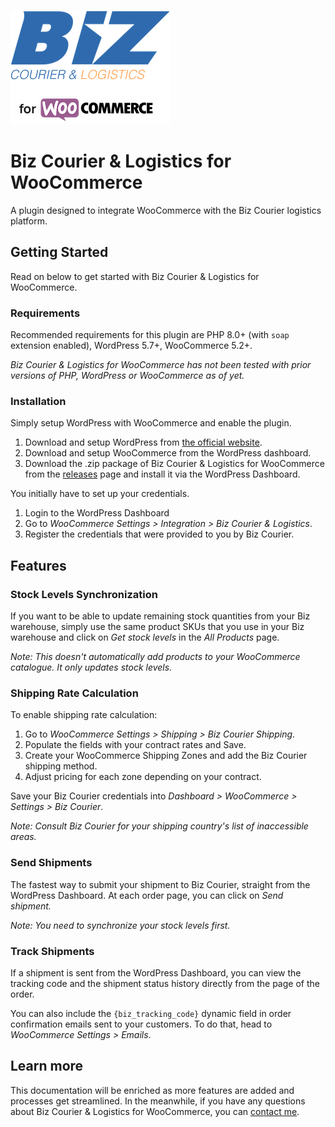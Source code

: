 ![The Biz Courier & Logistics for WooCommerce icon.](doc/icon.png)

# Biz Courier & Logistics for WooCommerce

A plugin designed to integrate WooCommerce with the Biz Courier logistics platform.

## Getting Started

Read on below to get started with Biz Courier & Logistics for WooCommerce.

### Requirements

Recommended requirements for this plugin are PHP 8.0+ (with `soap` extension enabled), WordPress 5.7+, WooCommerce 5.2+.

_Biz Courier & Logistics for WooCommerce has not been tested with prior versions of PHP, WordPress or WooCommerce as of yet._

### Installation

Simply setup WordPress with WooCommerce and enable the plugin.

1. Download and setup WordPress from [the official website](https://wordpress.org/).
1. Download and setup WooCommerce from the WordPress dashboard.
1. Download the .zip package of Biz Courier & Logistics for WooCommerce from the [releases](https://github.com/alexandrosraikos/woocommerce-biz-courier-logistics/releases) page and install it via the WordPress Dashboard.

You initially have to set up your credentials.

1. Login to the WordPress Dashboard
1. Go to _WooCommerce Settings > Integration > Biz Courier & Logistics_.
1. Register the credentials that were provided to you by Biz Courier.

## Features

### Stock Levels Synchronization

If you want to be able to update remaining stock quantities from your Biz warehouse, simply use the same product SKUs that you use in your Biz warehouse and click on _Get stock levels_ in the _All Products_ page.

_Note: This doesn't automatically add products to your WooCommerce catalogue. It only updates stock levels._

### Shipping Rate Calculation

To enable shipping rate calculation:

1. Go to _WooCommerce Settings > Shipping > Biz Courier Shipping_.
1. Populate the fields with your contract rates and Save.
1. Create your WooCommerce Shipping Zones and add the Biz Courier shipping method.
1. Adjust pricing for each zone depending on your contract.

Save your Biz Courier credentials into _Dashboard > WooCommerce > Settings > Biz Courier_.

_Note: Consult Biz Courier for your shipping country's list of inaccessible areas._

### Send Shipments

The fastest way to submit your shipment to Biz Courier, straight from the WordPress Dashboard. At each order page, you can click on _Send shipment._

_Note: You need to synchronize your stock levels first._

### Track Shipments

If a shipment is sent from the WordPress Dashboard, you can view the tracking code and the shipment status history directly from the page of the order.

You can also include the `{biz_tracking_code}` dynamic field in order confirmation emails sent to your customers. To do that, head to _WooCommerce Settings > Emails_.

## Learn more

This documentation will be enriched as more features are added and processes get streamlined. In the meanwhile, if you have any questions about Biz Courier & Logistics for WooCommerce, you can [contact me](https://www.araikos.gr/en/contact).
